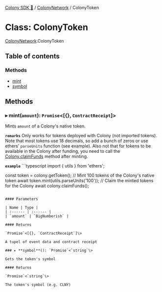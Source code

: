 [Colony SDK 🚀](../README.md) / [ColonyNetwork](../modules/ColonyNetwork.md) / ColonyToken

# Class: ColonyToken

[ColonyNetwork](../modules/ColonyNetwork.md).ColonyToken

## Table of contents

### Methods

- [mint](ColonyNetwork.ColonyToken.md#mint)
- [symbol](ColonyNetwork.ColonyToken.md#symbol)

## Methods

### ▸ **mint**(`amount`): `Promise`<[{}, `ContractReceipt`]\>

Mints `amount` of a Colony's native token.

**`remarks`** Only works for tokens deployed with Colony (not imported tokens). Note that most tokens use 18 decimals, so add a bunch of zeros or use ethers' `parseUnits` function (see example). Also not that for tokens to be available in the Colony after funding, you need to call the [Colony.claimFunds](ColonyNetwork.Colony.md#claimfunds) method after minting.

**`example`** ```typescript
import { utils } from 'ethers';

const token = colony.getToken();
// Mint 100 tokens of the Colony's native token
await token.mint(utils.parseUnits('100'));
// Claim the minted tokens for the Colony
await colony.claimFunds();
```

#### Parameters

| Name | Type |
| :------ | :------ |
| `amount` | `BigNumberish` |

#### Returns

`Promise`<[{}, `ContractReceipt`]\>

A tupel of event data and contract receipt

### ▸ **symbol**(): `Promise`<`string`\>

Gets the token's symbol

#### Returns

`Promise`<`string`\>

The token's symbol (e.g. CLNY)
